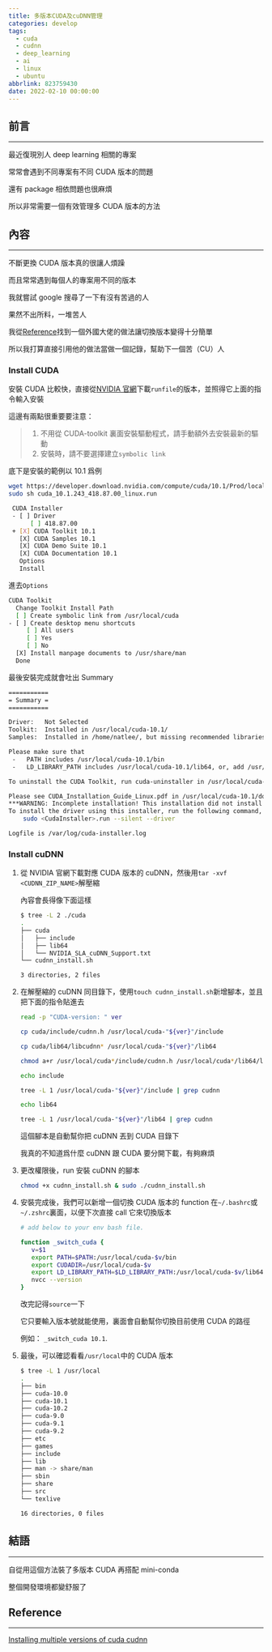```yaml
---
title: 多版本CUDA及cuDNN管理
categories: develop
tags:
  - cuda
  - cudnn
  - deep_learning
  - ai
  - linux
  - ubuntu
abbrlink: 823759430
date: 2022-02-10 00:00:00
---
```


## 前言

---

最近復現別人 deep learning 相關的專案

常常會遇到不同專案有不同 CUDA 版本的問題

還有 package 相依問題也很麻煩

所以非常需要一個有效管理多 CUDA 版本的方法

<!-- more -->

## 內容

---

不斷更換 CUDA 版本真的很讓人煩躁

而且常常遇到每個人的專案用不同的版本

我就嘗試 google 搜尋了一下有沒有苦過的人

果然不出所料，一堆苦人

我從[Reference](#Reference)找到一個外國大佬的做法讓切換版本變得十分簡單

所以我打算直接引用他的做法當做一個記錄，幫助下一個苦（CU）人

### Install CUDA

安裝 CUDA 比較快，直接從[NVIDIA 官網](https://developer.nvidia.com/cuda-toolkit-archive)下載`runfile`的版本，並照得它上面的指令輸入安裝

這邊有兩點很重要要注意：

> 1. 不用從 CUDA-toolkit 裏面安裝驅動程式，請手動額外去安裝最新的驅動
> 2. 安裝時，請不要選擇建立`symbolic link`

底下是安裝的範例以 10.1 爲例

```bash
wget https://developer.download.nvidia.com/compute/cuda/10.1/Prod/local_installers/cuda_10.1.243_418.87.00_linux.run
sudo sh cuda_10.1.243_418.87.00_linux.run
```

```bash
 CUDA Installer
 - [ ] Driver
      [ ] 418.87.00
 + [X] CUDA Toolkit 10.1
   [X] CUDA Samples 10.1
   [X] CUDA Demo Suite 10.1
   [X] CUDA Documentation 10.1
   Options
   Install
```

進去`Options`

```bash
CUDA Toolkit
  Change Toolkit Install Path
  [ ] Create symbolic link from /usr/local/cuda
- [ ] Create desktop menu shortcuts
     [ ] All users
     [ ] Yes
     [ ] No
  [X] Install manpage documents to /usr/share/man
  Done
```

最後安裝完成就會吐出 Summary

```bash
===========
= Summary =
===========

Driver:   Not Selected
Toolkit:  Installed in /usr/local/cuda-10.1/
Samples:  Installed in /home/natlee/, but missing recommended libraries

Please make sure that
 -   PATH includes /usr/local/cuda-10.1/bin
 -   LD_LIBRARY_PATH includes /usr/local/cuda-10.1/lib64, or, add /usr/local/cuda-10.1/lib64 to /etc/ld.so.conf and run ldconfig as root

To uninstall the CUDA Toolkit, run cuda-uninstaller in /usr/local/cuda-10.1/bin

Please see CUDA_Installation_Guide_Linux.pdf in /usr/local/cuda-10.1/doc/pdf for detailed information on setting up CUDA.
***WARNING: Incomplete installation! This installation did not install the CUDA Driver. A driver of version at least 418.00 is required for CUDA 10.1 functionality to work.
To install the driver using this installer, run the following command, replacing <CudaInstaller> with the name of this run file:
    sudo <CudaInstaller>.run --silent --driver

Logfile is /var/log/cuda-installer.log
```

### Install cuDNN

1. 從 NVIDIA 官網下載對應 CUDA 版本的 cuDNN，然後用`tar -xvf <CUDNN_ZIP_NAME>`解壓縮

   內容會長得像下面這樣

   ```bash
   $ tree -L 2 ./cuda
   .
   ├── cuda
   │   ├── include
   │   ├── lib64
   │   └── NVIDIA_SLA_cuDNN_Support.txt
   └── cudnn_install.sh

   3 directories, 2 files
   ```

2. 在解壓縮的 cuDNN 同目錄下，使用`touch cudnn_install.sh`新增腳本，並且把下面的指令貼進去

   ```bash
   read -p "CUDA-version: " ver

   cp cuda/include/cudnn.h /usr/local/cuda-"${ver}"/include

   cp cuda/lib64/libcudnn* /usr/local/cuda-"${ver}"/lib64

   chmod a+r /usr/local/cuda*/include/cudnn.h /usr/local/cuda*/lib64/libcudnn*

   echo include

   tree -L 1 /usr/local/cuda-"${ver}"/include | grep cudnn

   echo lib64

   tree -L 1 /usr/local/cuda-"${ver}"/lib64 | grep cudnn

   ```

   這個腳本是自動幫你把 cuDNN 丟到 CUDA 目錄下

   我真的不知道爲什麼 cuDNN 跟 CUDA 要分開下載，有夠麻煩

3. 更改權限後，run 安裝 cuDNN 的腳本

   ```bash
   chmod +x cudnn_install.sh & sudo ./cudnn_install.sh
   ```

4. 安裝完成後，我們可以新增一個切換 CUDA 版本的 function 在`~/.bashrc`或`~/.zshrc`裏面，以便下次直接 call 它來切換版本

   ```bash
   # add below to your env bash file.

   function _switch_cuda {
      v=$1
      export PATH=$PATH:/usr/local/cuda-$v/bin
      export CUDADIR=/usr/local/cuda-$v
      export LD_LIBRARY_PATH=$LD_LIBRARY_PATH:/usr/local/cuda-$v/lib64
      nvcc --version
   }
   ```

   改完記得`source`一下

   它只要輸入版本號就能使用，裏面會自動幫你切換目前使用 CUDA 的路徑

   例如： `_switch_cuda 10.1`.

5. 最後，可以確認看看`/usr/local`中的 CUDA 版本

   ```bash
   $ tree -L 1 /usr/local
   .
   ├── bin
   ├── cuda-10.0
   ├── cuda-10.1
   ├── cuda-10.2
   ├── cuda-9.0
   ├── cuda-9.1
   ├── cuda-9.2
   ├── etc
   ├── games
   ├── include
   ├── lib
   ├── man -> share/man
   ├── sbin
   ├── share
   ├── src
   └── texlive

   16 directories, 0 files
   ```

## 結語

---

自從用這個方法裝了多版本 CUDA 再搭配 mini-conda

整個開發環境都變舒服了

## Reference

---

[Installing multiple versions of cuda cudnn](https://notesbyair.github.io/blog/cs/2020-05-26-installing-multiple-versions-of-cuda-cudnn/)
